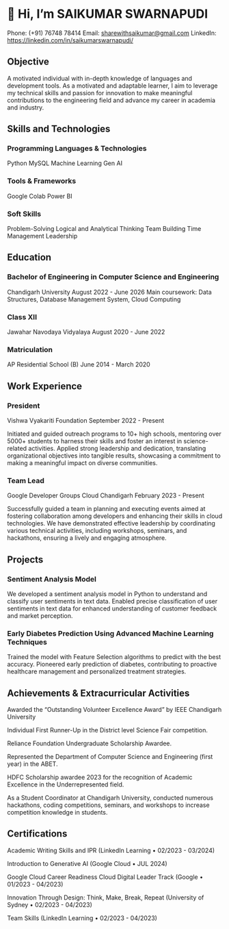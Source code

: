# 👋 Hi, I’m SAIKUMAR SWARNAPUDI
Phone: (+91) 76748 78414
Email: sharewithsaikumar@gmail.com
LinkedIn: https://linkedin.com/in/saikumarswarnapudi/

## Objective
A motivated individual with in-depth knowledge of languages and development tools. As a motivated and adaptable learner, I aim to leverage my technical skills and passion for innovation to make meaningful contributions to the engineering field and advance my career in academia and industry.

## Skills and Technologies
### Programming Languages & Technologies
Python
MySQL
Machine Learning
Gen AI
### Tools & Frameworks
Google Colab
Power BI
### Soft Skills
Problem-Solving
Logical and Analytical Thinking
Team Building
Time Management
Leadership
## Education
### Bachelor of Engineering in Computer Science and Engineering
Chandigarh University
August 2022 - June 2026
Main coursework: Data Structures, Database Management System, Cloud Computing

### Class XII
Jawahar Navodaya Vidyalaya
August 2020 - June 2022

### Matriculation
AP Residential School (B)
June 2014 - March 2020

## Work Experience
### President
Vishwa Vyakariti Foundation
September 2022 - Present

Initiated and guided outreach programs to 10+ high schools, mentoring over 5000+ students to harness their skills and foster an interest in science-related activities.
Applied strong leadership and dedication, translating organizational objectives into tangible results, showcasing a commitment to making a meaningful impact on diverse communities.
### Team Lead
Google Developer Groups Cloud Chandigarh
February 2023 - Present

Successfully guided a team in planning and executing events aimed at fostering collaboration among developers and enhancing their skills in cloud technologies.
We have demonstrated effective leadership by coordinating various technical activities, including workshops, seminars, and hackathons, ensuring a lively and engaging atmosphere.
## Projects
### Sentiment Analysis Model
We developed a sentiment analysis model in Python to understand and classify user sentiments in text data.
Enabled precise classification of user sentiments in text data for enhanced understanding of customer feedback and market perception.
### Early Diabetes Prediction Using Advanced Machine Learning Techniques
Trained the model with Feature Selection algorithms to predict with the best accuracy.
Pioneered early prediction of diabetes, contributing to proactive healthcare management and personalized treatment strategies.
## Achievements & Extracurricular Activities
Awarded the “Outstanding Volunteer Excellence Award” by IEEE Chandigarh University

Individual First Runner-Up in the District level Science Fair competition.

Reliance Foundation Undergraduate Scholarship Awardee.

Represented the Department of Computer Science and Engineering (first year) in the ABET.

HDFC Scholarship awardee 2023 for the recognition of Academic Excellence in the Underrepresented field.

As a Student Coordinator at Chandigarh University, conducted numerous hackathons, coding competitions, seminars, and workshops to increase competition knowledge in students.
## Certifications
Academic Writing Skills and IPR (LinkedIn Learning • 02/2023 - 03/2024)

Introduction to Generative AI (Google Cloud • JUL 2024)

Google Cloud Career Readiness Cloud Digital Leader Track (Google • 01/2023 - 04/2023)

Innovation Through Design: Think, Make, Break, Repeat (University of Sydney • 02/2023 - 04/2023)

Team Skills (LinkedIn Learning • 02/2023 - 04/2023)
